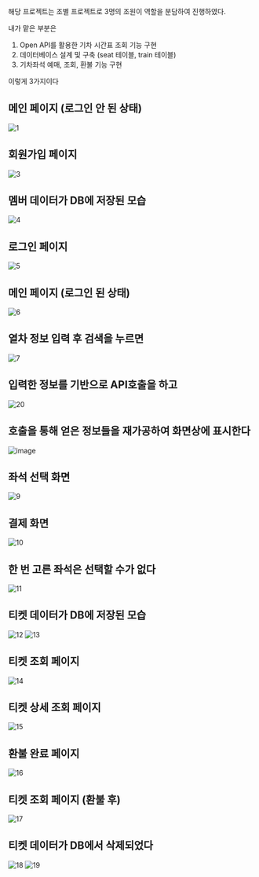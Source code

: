 해당 프로젝트는 조별 프로젝트로 3명의 조원이 역할을 분담하여 진행하였다.

내가 맡은 부분은 
1. Open API를 활용한 기차 시간표 조회 기능 구현
2. 데이터베이스 설계 및 구축 (seat 테이블, train 테이블)
3. 기차좌석 예매, 조회, 환불 기능 구현

이렇게 3가지이다

## 메인 페이지 (로그인 안 된 상태)
![1](https://github.com/user-attachments/assets/b964446a-7021-4e86-9bb8-c007a6b21ffd)

## 회원가입 페이지
![3](https://github.com/user-attachments/assets/10161a92-415b-47ac-8a7c-9c2f5a2173d4)

## 멤버 데이터가 DB에 저장된 모습
![4](https://github.com/user-attachments/assets/bfaaa462-ea01-483b-8b7f-0fcbf65df3ba)

## 로그인 페이지
![5](https://github.com/user-attachments/assets/71bcff60-7ade-473e-838c-4f17f724d37e)

## 메인 페이지 (로그인 된 상태)
![6](https://github.com/user-attachments/assets/da25c098-ebfc-4706-a60b-0365b978d503)

## 열차 정보 입력 후 검색을 누르면
![7](https://github.com/user-attachments/assets/105a47bd-9a08-4d19-9ef7-9bd7c9af96b7)

## 입력한 정보를 기반으로 API호출을 하고
![20](https://github.com/user-attachments/assets/74e6c37b-e23d-4753-8d4b-d00f50e8870d)

## 호출을 통해 얻은 정보들을 재가공하여 화면상에 표시한다
![image](https://github.com/user-attachments/assets/658202fa-cf6b-4e26-918a-79624594134a)

## 좌석 선택 화면
![9](https://github.com/user-attachments/assets/0e9f6b07-2a0d-4669-8178-b1246ba97978)

## 결제 화면
![10](https://github.com/user-attachments/assets/7eeef8bc-3f09-497d-ab44-99d8a9589c50)

## 한 번 고른 좌석은 선택할 수가 없다
![11](https://github.com/user-attachments/assets/7da3eacf-e265-4d1a-9c64-3f0a6aba721a)

## 티켓 데이터가 DB에 저장된 모습
![12](https://github.com/user-attachments/assets/780b0e70-74f5-4b56-a378-603ba53b7f84)
![13](https://github.com/user-attachments/assets/0dd6cadc-75ee-47ed-90ac-720fec62e5e8)

## 티켓 조회 페이지
![14](https://github.com/user-attachments/assets/3e0cf2c7-a27d-460b-b574-59037d3ede5e)

## 티켓 상세 조회 페이지
![15](https://github.com/user-attachments/assets/e9a0ddcb-28ad-430b-8085-ecee93bed67e)

## 환불 완료 페이지
![16](https://github.com/user-attachments/assets/aa59e1ae-9e35-4457-8787-7b76267f182c)

## 티켓 조회 페이지 (환불 후)
![17](https://github.com/user-attachments/assets/df9a856e-0acc-44a2-82f2-01a0672851c4)

## 티켓 데이터가 DB에서 삭제되었다
![18](https://github.com/user-attachments/assets/a05419e2-36e1-4bba-9e4d-b43a125ebed2)
![19](https://github.com/user-attachments/assets/cbea6bad-046a-469c-95ae-1c4260f2003e)
